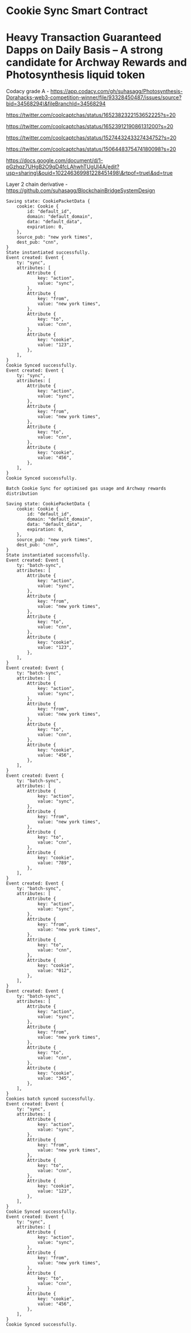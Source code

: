 # Cookie Sync Smart Contract

# Heavy Transaction Guaranteed Dapps on Daily Basis – A strong candidate for Archway Rewards and Photosynthesis liquid token

Codacy grade A -
https://app.codacy.com/gh/suhasagg/Photosynthesis-Dorahacks-web3-competition-winner/file/93328450487/issues/source?bid=34568294\&fileBranchId=34568294

https://twitter.com/coolcaptchas/status/1652382322153652225?s=20

https://twitter.com/coolcaptchas/status/1652391219086131200?s=20

https://twitter.com/coolcaptchas/status/1527443243327434752?s=20

https://twitter.com/coolcaptchas/status/1506448375474180098?s=20

https://docs.google.com/document/d/1-pGzhqz7UHgB2O9qD4fcLAhwhTUgUI4A/edit?usp=sharing\&ouid=102246369981228451498\&rtpof=true\&sd=true

Layer 2 chain derivative -
https://github.com/suhasagg/BlockchainBridgeSystemDesign

```
Saving state: CookiePacketData {
    cookie: Cookie {
        id: "default_id",
        domain: "default_domain",
        data: "default_data",
        expiration: 0,
    },
    source_pub: "new york times",
    dest_pub: "cnn",
}
State instantiated successfully.
Event created: Event {
    ty: "sync",
    attributes: [
        Attribute {
            key: "action",
            value: "sync",
        },
        Attribute {
            key: "from",
            value: "new york times",
        },
        Attribute {
            key: "to",
            value: "cnn",
        },
        Attribute {
            key: "cookie",
            value: "123",
        },
    ],
}
Cookie Synced successfully.
Event created: Event {
    ty: "sync",
    attributes: [
        Attribute {
            key: "action",
            value: "sync",
        },
        Attribute {
            key: "from",
            value: "new york times",
        },
        Attribute {
            key: "to",
            value: "cnn",
        },
        Attribute {
            key: "cookie",
            value: "456",
        },
    ],
}
Cookie Synced successfully.

Batch Cookie Sync for optimised gas usage and Archway rewards distribution

Saving state: CookiePacketData {
    cookie: Cookie {
        id: "default_id",
        domain: "default_domain",
        data: "default_data",
        expiration: 0,
    },
    source_pub: "new york times",
    dest_pub: "cnn",
}
State instantiated successfully.
Event created: Event {
    ty: "batch-sync",
    attributes: [
        Attribute {
            key: "action",
            value: "sync",
        },
        Attribute {
            key: "from",
            value: "new york times",
        },
        Attribute {
            key: "to",
            value: "cnn",
        },
        Attribute {
            key: "cookie",
            value: "123",
        },
    ],
}
Event created: Event {
    ty: "batch-sync",
    attributes: [
        Attribute {
            key: "action",
            value: "sync",
        },
        Attribute {
            key: "from",
            value: "new york times",
        },
        Attribute {
            key: "to",
            value: "cnn",
        },
        Attribute {
            key: "cookie",
            value: "456",
        },
    ],
}
Event created: Event {
    ty: "batch-sync",
    attributes: [
        Attribute {
            key: "action",
            value: "sync",
        },
        Attribute {
            key: "from",
            value: "new york times",
        },
        Attribute {
            key: "to",
            value: "cnn",
        },
        Attribute {
            key: "cookie",
            value: "789",
        },
    ],
}
Event created: Event {
    ty: "batch-sync",
    attributes: [
        Attribute {
            key: "action",
            value: "sync",
        },
        Attribute {
            key: "from",
            value: "new york times",
        },
        Attribute {
            key: "to",
            value: "cnn",
        },
        Attribute {
            key: "cookie",
            value: "012",
        },
    ],
}
Event created: Event {
    ty: "batch-sync",
    attributes: [
        Attribute {
            key: "action",
            value: "sync",
        },
        Attribute {
            key: "from",
            value: "new york times",
        },
        Attribute {
            key: "to",
            value: "cnn",
        },
        Attribute {
            key: "cookie",
            value: "345",
        },
    ],
}
Cookies batch synced successfully.
Event created: Event {
    ty: "sync",
    attributes: [
        Attribute {
            key: "action",
            value: "sync",
        },
        Attribute {
            key: "from",
            value: "new york times",
        },
        Attribute {
            key: "to",
            value: "cnn",
        },
        Attribute {
            key: "cookie",
            value: "123",
        },
    ],
}
Cookie Synced successfully.
Event created: Event {
    ty: "sync",
    attributes: [
        Attribute {
            key: "action",
            value: "sync",
        },
        Attribute {
            key: "from",
            value: "new york times",
        },
        Attribute {
            key: "to",
            value: "cnn",
        },
        Attribute {
            key: "cookie",
            value: "456",
        },
    ],
}
Cookie Synced successfully.

```
